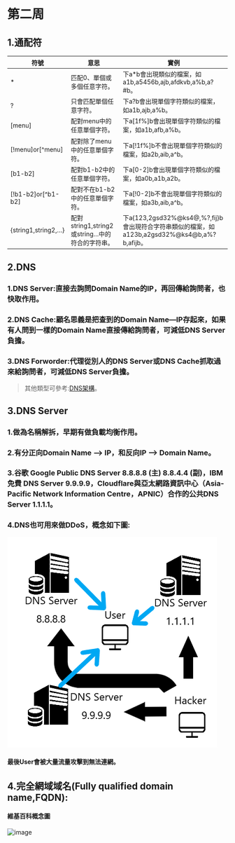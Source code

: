 # 第二周
## 1.通配符
|符號                  |  意思                  |實例|
|---------------------|-------------------------|----------------|
|*                    |匹配0、單個或多個任意字符。|下a*b會出現類似的檔案，如a1b,a5456b,ajb,afdkvb,a%b,a?#b。|*
|?                    |只會匹配單個任意字符。     |下a?b會出現單個字符類似的檔案，如a1b,ajb,a%b。| 
|[menu]               |配對menu中的任意單個字符。 |下a[1f%]b會出現單個字符類似的檔案，如a1b,afb,a%b。|
|[!menu]or[^menu]     |配對除了menu中的任意單個字符。|下a[!1f%]b不會出現單個字符類似的檔案，如a2b,aib,a^b。|
|[b1-b2]              |配對b1-b2中的任意單個字符。|下a[0-2]b會出現單個字符類似的檔案，如a0b,a1b,a2b。|
|[!b1-b2]or[^b1-b2]   |配對不在b1-b2中的任意單個字符。|下a[!0-2]b不會出現單個字符類似的檔案，如a3b,aib,a^b。|
|{string1,string2,…}  |配對string1,string2或string…中的符合的字符串。|下a{123,2gsd32%@ks4@,%?,fij}b會出現符合字符串類似的檔案，如a123b,a2gsd32%@ks4@b,a%?b,afijb。|
## 2.DNS
### 1.DNS Server:直接去詢問Domain Name的IP，再回傳給詢問者，也快取作用。
### 2.DNS Cache:顧名思義是把查到的Domain Name—IP存起來，如果有人問到一樣的Domain Name直接傳給詢問者，可減低DNS Server負擔。
### 3.DNS Forworder:代理從別人的DNS Server或DNS Cache抓取過來給詢問者，可減低DNS Server負擔。
>其他類型可參考:[DNS架構](http://dns-learning.twnic.net.tw/dns/02ArchDNS.html)。
## 3.DNS Server
### 1.做為名稱解拆，早期有做負載均衡作用。
### 2.有分正向Domain Name —> IP，和反向IP —> Domain Name。
### 3.谷歌 Google Public DNS Server 8.8.8.8 (主) 8.8.4.4 (副)，IBM 免費 DNS Server 9.9.9.9，Cloudflare與亞太網路資訊中心（Asia-Pacific Network Information Centre，APNIC）合作的公共DNS Server 1.1.1.1。
### 4.DNS也可用來做DDoS，概念如下圖:
![image](https://github.com/LarrySu508/Linux_note/blob/master/Week2/DDoS.png)
#### 最後User會被大量流量攻擊到無法連網。
## 4.完全網域域名(Fully qualified domain name,FQDN):
#### 維基百科概念圖
![image]()
